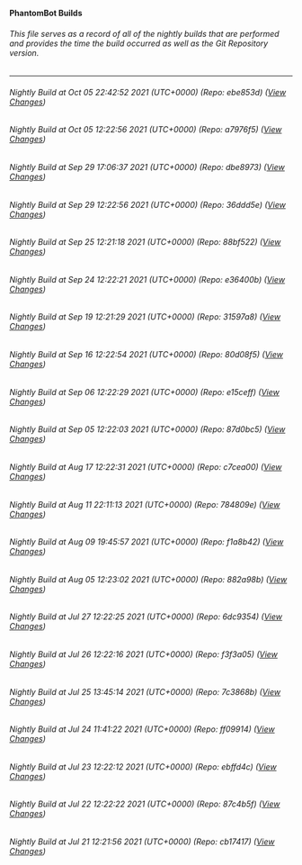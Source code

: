 **PhantomBot Builds**

###### This file serves as a record of all of the nightly builds that are performed and provides the time the build occurred as well as the Git Repository version.
-------------------------------------------------------------------------------------------------------------
###### Nightly Build at Oct 05 22:42:52 2021 (UTC+0000) (Repo: ebe853d) ([View Changes](https://github.com/PhantomBot/PhantomBot/compare/a7976f5...ebe853d))
###### Nightly Build at Oct 05 12:22:56 2021 (UTC+0000) (Repo: a7976f5) ([View Changes](https://github.com/PhantomBot/PhantomBot/compare/dbe8973...a7976f5))
###### Nightly Build at Sep 29 17:06:37 2021 (UTC+0000) (Repo: dbe8973) ([View Changes](https://github.com/PhantomBot/PhantomBot/compare/36ddd5e...dbe8973))
###### Nightly Build at Sep 29 12:22:56 2021 (UTC+0000) (Repo: 36ddd5e) ([View Changes](https://github.com/PhantomBot/PhantomBot/compare/88bf522...36ddd5e))
###### Nightly Build at Sep 25 12:21:18 2021 (UTC+0000) (Repo: 88bf522) ([View Changes](https://github.com/PhantomBot/PhantomBot/compare/e36400b...88bf522))
###### Nightly Build at Sep 24 12:22:21 2021 (UTC+0000) (Repo: e36400b) ([View Changes](https://github.com/PhantomBot/PhantomBot/compare/31597a8...e36400b))
###### Nightly Build at Sep 19 12:21:29 2021 (UTC+0000) (Repo: 31597a8) ([View Changes](https://github.com/PhantomBot/PhantomBot/compare/80d08f5...31597a8))
###### Nightly Build at Sep 16 12:22:54 2021 (UTC+0000) (Repo: 80d08f5) ([View Changes](https://github.com/PhantomBot/PhantomBot/compare/e15ceff...80d08f5))
###### Nightly Build at Sep 06 12:22:29 2021 (UTC+0000) (Repo: e15ceff) ([View Changes](https://github.com/PhantomBot/PhantomBot/compare/87d0bc5...e15ceff))
###### Nightly Build at Sep 05 12:22:03 2021 (UTC+0000) (Repo: 87d0bc5) ([View Changes](https://github.com/PhantomBot/PhantomBot/compare/c7cea00...87d0bc5))
###### Nightly Build at Aug 17 12:22:31 2021 (UTC+0000) (Repo: c7cea00) ([View Changes](https://github.com/PhantomBot/PhantomBot/compare/784809e...c7cea00))
###### Nightly Build at Aug 11 22:11:13 2021 (UTC+0000) (Repo: 784809e) ([View Changes](https://github.com/PhantomBot/PhantomBot/compare/f1a8b42...784809e))
###### Nightly Build at Aug 09 19:45:57 2021 (UTC+0000) (Repo: f1a8b42) ([View Changes](https://github.com/PhantomBot/PhantomBot/compare/882a98b...f1a8b42))
###### Nightly Build at Aug 05 12:23:02 2021 (UTC+0000) (Repo: 882a98b) ([View Changes](https://github.com/PhantomBot/PhantomBot/compare/6dc9354...882a98b))
###### Nightly Build at Jul 27 12:22:25 2021 (UTC+0000) (Repo: 6dc9354) ([View Changes](https://github.com/PhantomBot/PhantomBot/compare/f3f3a05...6dc9354))
###### Nightly Build at Jul 26 12:22:16 2021 (UTC+0000) (Repo: f3f3a05) ([View Changes](https://github.com/PhantomBot/PhantomBot/compare/7c3868b...f3f3a05))
###### Nightly Build at Jul 25 13:45:14 2021 (UTC+0000) (Repo: 7c3868b) ([View Changes](https://github.com/PhantomBot/PhantomBot/compare/ff09914...7c3868b))
###### Nightly Build at Jul 24 11:41:22 2021 (UTC+0000) (Repo: ff09914) ([View Changes](https://github.com/PhantomBot/PhantomBot/compare/ebffd4c...ff09914))
###### Nightly Build at Jul 23 12:22:12 2021 (UTC+0000) (Repo: ebffd4c) ([View Changes](https://github.com/PhantomBot/PhantomBot/compare/87c4b5f...ebffd4c))
###### Nightly Build at Jul 22 12:22:22 2021 (UTC+0000) (Repo: 87c4b5f) ([View Changes](https://github.com/PhantomBot/PhantomBot/compare/cb17417...87c4b5f))
###### Nightly Build at Jul 21 12:21:56 2021 (UTC+0000) (Repo: cb17417) ([View Changes](https://github.com/PhantomBot/PhantomBot/compare/17a9954...cb17417))
